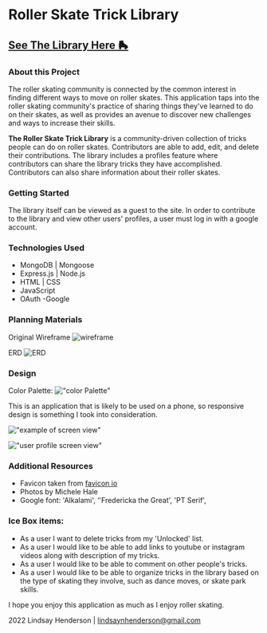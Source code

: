 # Roller Skate Trick Library

## [See The Library Here 🛼](https://roller-skate-library.fly.dev/)

### About this Project

The roller skating community is connected by the common interest in finding different ways to move on roller skates.  This application taps into the roller skating community's practice of sharing things they've learned to do on their skates, as well as provides an avenue to discover new challenges and ways to increase their skills.

**The Roller Skate Trick Library** is a community-driven collection of tricks people can do on roller skates.  Contributors are able to add, edit, and delete their contributions. The library includes a profiles feature where contributors can share the library tricks they have accomplished.  Contributors can also share information about their roller skates.

### Getting Started
The library itself can be viewed as a guest to the site. In order to contribute to the library and view other users' profiles, a user must log in with a google account.

### Technologies Used
- MongoDB | Mongoose 
- Express.js | Node.js
- HTML | CSS
- JavaScript
- OAuth -Google

### Planning Materials
Original Wireframe
![wireframe](https://live.staticflickr.com/65535/52408904777_4a7bebe0d3_b.jpg)

ERD
![ERD](https://live.staticflickr.com/65535/52408904762_78f54455f2_b.jpg)

### Design

Color Palette:
!["color Palette"](https://live.staticflickr.com/65535/52409778773_8ed0a16bff_b.jpg)

This is an application that is likely to be used on a phone, so responsive design is something I took into consideration.

!["example of screen view"](https://live.staticflickr.com/65535/52409268026_d5b94c2a3a_b.jpg)

!["user profile screen view"](https://live.staticflickr.com/65535/52409268006_9787ba3ca4_b.jpg)

### Additional Resources
- Favicon taken from [favicon io](https://favicon.io)
- Photos by Michele Hale
- Google font: 'Alkalami', ‘'Fredericka the Great', 'PT Serif',

### Ice Box items:
- As a user I want to delete tricks from my 'Unlocked' list.
- As a user I would like to be able to add links to youtube or instagram videos along with description of my tricks.
- As a user I would like to be able to comment on other people's tricks. 
- As a user I would like to be able to organize tricks in the library based on the type of skating they involve, such as dance moves, or skate park skills.



I hope you enjoy this application as much as I enjoy roller skating.


2022 Lindsay Henderson | lindsaynhenderson@gmail.com
